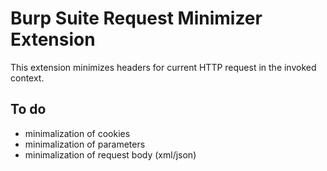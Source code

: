 # Burp Suite Request Minimizer Extension

This extension minimizes headers for current HTTP request in the invoked context.

## To do 

- minimalization of cookies
- minimalization of parameters
- minimalization of request body (xml/json)